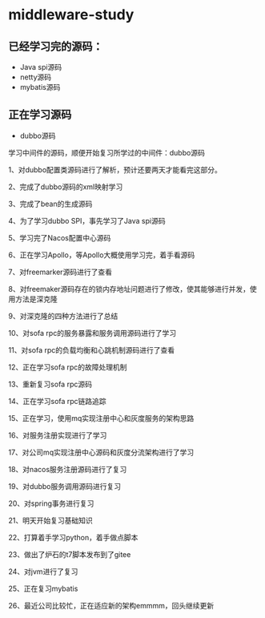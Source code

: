 # middleware-study
## 已经学习完的源码：
* Java spi源码
* netty源码
* mybatis源码
## 正在学习源码
* dubbo源码

学习中间件的源码，顺便开始复习所学过的中间件：dubbo源码

1、对dubbo配置类源码进行了解析，预计还要两天才能看完这部分。

2、完成了dubbo源码的xml映射学习

3、完成了bean的生成源码

4、为了学习dubbo SPI，事先学习了Java spi源码

5、学习完了Nacos配置中心源码

6、正在学习Apollo，等Apollo大概使用学习完，着手看源码

7、对freemarker源码进行了查看

8、对freemaker源码存在的锁内存地址问题进行了修改，使其能够进行并发，使用方法是深克隆

9、对深克隆的四种方法进行了总结

10、对sofa rpc的服务暴露和服务调用源码进行了学习

11、对sofa rpc的负载均衡和心跳机制源码进行了查看

12、正在学习sofa rpc的故障处理机制

13、重新复习sofa rpc源码

14、正在学习sofa rpc链路追踪

15、正在学习，使用mq实现注册中心和灰度服务的架构思路

16、对服务注册实现进行了学习

17、对公司mq实现注册中心源码和灰度分流架构进行了学习

18、对nacos服务注册源码进行了复习

19、对dubbo服务调用源码进行复习

20、对spring事务进行复习

21、明天开始复习基础知识

22、打算着手学习python，着手做点脚本

23、做出了炉石的t7脚本发布到了gitee

24、对jvm进行了复习

25、正在复习mybatis

26、最近公司比较忙，正在适应新的架构emmmm，回头继续更新
